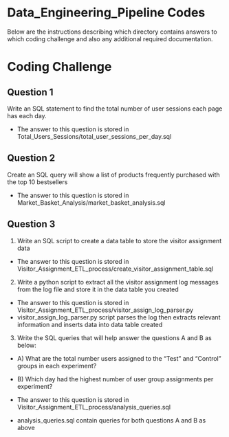 # Data_Engineering_Pipeline Codes

Below are the instructions describing which directory contains answers to which coding challenge and also any additional required documentation. 

# Coding Challenge

## Question 1 
Write an SQL statement to find the total number of user sessions each page has each day.

* The answer to this question is stored in Total_Users_Sessions/total_user_sessions_per_day.sql 

## Question 2
Create an SQL query will show a list of products frequently purchased with the top 10
bestsellers

* The answer to this question is stored in Market_Basket_Analysis/market_basket_analysis.sql

## Question 3 

1) Write an SQL script to create a data table to store the visitor assignment data

* The answer to this question is stored in Visitor_Assignment_ETL_process/create_visitor_assignment_table.sql

2) Write a python script to extract all the visitor assignment log messages from the log file and
store it in the data table you created

* The answer to this question is stored in Visitor_Assignment_ETL_process/visitor_assign_log_parser.py
* visitor_assign_log_parser.py script parses the log then extracts relevant information and inserts data into data table created

3) Write the SQL queries that will help answer the questions A and B as below:
* A) What are the total number users assigned to the “Test” and “Control” groups in each
experiment?
* B) Which day had the highest number of user group assignments per experiment?

* The answer to this question is stored in Visitor_Assignment_ETL_process/analysis_queries.sql
* analysis_queries.sql contain queries for both questions A and B as above 
